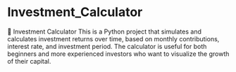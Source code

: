 # Investment_Calculator
🧮 Investment Calculator This is a Python project that simulates and calculates investment returns over time, based on monthly contributions, interest rate, and investment period. The calculator is useful for both beginners and more experienced investors who want to visualize the growth of their capital.

